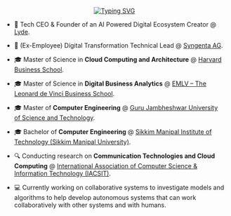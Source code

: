 <p align="center">
<a href="https://github.com/ianthropos88">
    <img src="https://readme-typing-svg.demolab.com?font=Georgia&size=18&duration=2000&pause=100&multiline=true&width=500&height=80&lines=Partho+Choudhury;Technologist+%7C+Enterprise+Architect+%7C+Applied+Data+Scientist;AI+Enthusiast+%7C+Data+Architect+%7C+Machine+Learning" alt="Typing SVG" />
</a>
<br/>
  
</p>

* 💼 Tech CEO & Founder of an AI Powered Digital Ecosystem Creator @ [Lyde](https://hellolyde.com).

* 💼 (Ex-Employee) Digital Transformation Technical Lead @ [Syngenta AG](https://www.syngentagroup.com/en).

* 🎓 Master of Science in **Cloud Computing and Architecture** @ [Harvard Business School](https://online.hbs.edu/).

* 🎓 Master of Science in **Digital Business Analytics** @ [EMLV – The Leonard de Vinci Business School](https://www.emlv.fr/).

* 🎓 Master of **Computer Engineering** @ [Guru Jambheshwar University of Science and Technology](https://www.gjust.ac.in/).

* 🎓 Bachelor of **Computer Engineering** @ [Sikkim Manipal Institute of Technology (Sikkim Manipal University)](https://smu.edu.in/smit.html/).

* 🔍 Conducting research on **Communication Technologies and Cloud Computing** @ [
International Association of Computer Science & Information Technology (IACSIT)](http://www.iacsit.org/).

* 💻 Currently working on collaborative systems to investigate models and algorithms to help develop autonomous systems that can work collaboratively with other systems and with humans.
